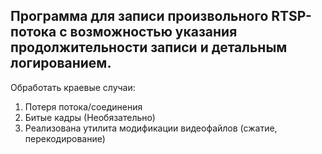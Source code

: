 <h2>Программа для записи произвольного RTSP-потока с возможностью указания продолжительности записи и детальным логированием.</h2>

Обработать краевые случаи:
1. Потеря потока/соединения
2. Битые кадры (Необязательно)
3. Реализована утилита модификации видеофайлов (сжатие, перекодирование)
